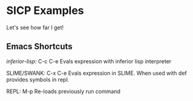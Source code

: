 SICP Examples
=============

Let's see how far I get!

Emacs Shortcuts
---------------

*inferior-lisp*:
        C-c C-e Evals expression with inferior lisp interpreter


SLIME/SWANK:
        C-x C-e Evals expression in SLIME. When used with def provides
        symbols in repl.

REPL:
        M-p     Re-loads previously run command
